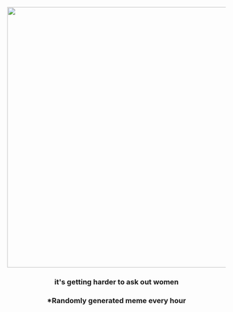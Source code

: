 <p align="center">
        <img src="https://i.redd.it/g740g9mu3a2a1.jpg" width="600" height="600">
        </p>
        <h3 align="center">it's getting harder to ask out women</h3>
        <h3 align="center">*Randomly generated meme every hour</h3>
    